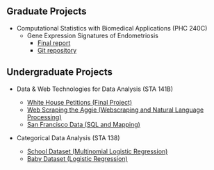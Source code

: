 ## Graduate Projects
* Computational Statistics with Biomedical Applications (PHC 240C)
    + Gene Expression Signatures of Endometriosis
        - <a href="graduate/phc240c/endometriosis-report.pdf">Final report</a>  
        - <a href="https://github.com/palautatan/endometriosis">Git repository</a>  

## Undergraduate Projects
* Data & Web Technologies for Data Analysis (STA 141B)
    - <a href="project141b" title="Final Project">White House Petitions (Final Project)</a>  
    - <a href="assignments/141b_assignment5.html" title="Web Scraping the Aggie">Web Scraping the Aggie (Webscraping and Natural Language Processing)</a>  
    - <a href="assignments/141b_assignment6.html" title="Exploring San Francisco Data">San Francisco Data (SQL and Mapping)</a>  

* Categorical Data Analysis (STA 138)
    - <a href="assignments/138_project3_1.html" title="Multinomial Logistic Regression">School Dataset (Multinomial Logistic Regression)</a>  
    - <a href="assignments/138_project3_2.html" title="Logistic Regression">Baby Dataset (Logistic Regression)</a>  
